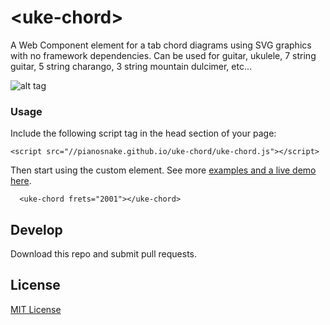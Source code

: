 # &lt;uke-chord&gt;

A Web Component element for a tab chord diagrams using SVG graphics with no framework dependencies. Can be used for guitar, ukulele, 7 string guitar, 5 string charango, 3 string mountain dulcimer, etc...

![alt tag](https://pianosnake.github.io/uke-chord/example.png)

### Usage

Include the following script tag in the head section of your page:

```
<script src="//pianosnake.github.io/uke-chord/uke-chord.js"></script>
```

Then start using the custom element. See more [examples and a live demo here](https://pianosnake.github.io/uke-chord/).

```
  <uke-chord frets="2001"></uke-chord>
```

## Develop

Download this repo and submit pull requests.

## License

[MIT License](http://opensource.org/licenses/MIT)
